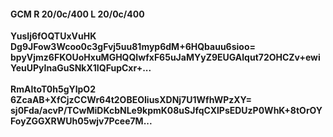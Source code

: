 #### GCM R 20/0c/400 L 20/0c/400
**YusIj6fOQTUxVuHK**<br/>**Dg9JFow3Wcoo0c3gFvj5uu81myp6dM+6HQbauu6sioo=**<br/>**bpyVjmz6FKOUoHxuMGHQQIwfxF65uJaMYyZ9EUGAlqut72OHCZv+ewiYeuUPyInaGuSNkX1IQFupCxr+...**<br/><br/>
**RmAltoT0h5gYlpO2**<br/>**6ZcaAB+XfCjzCCWr64t2OBEOIiusXDNj7U1WfhWPzXY=**<br/>**sj0Fda/acvP/TCwMiDKcbNLe9kpmK08uSJfqCXlPsEDUzP0WhK+8tOrOYFoyZGGXRWUh05wjv7Pcee7M...**